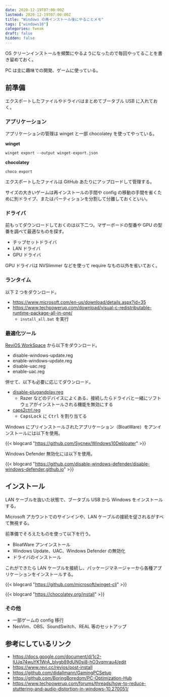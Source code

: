 ```yaml
---
date: 2020-12-19T07:00:00Z
lastmod: 2020-12-19T07:00:00Z
title: "Windows の再インストール後にやることメモ"
tags: ["windows10"]
categories: tweak
draft: false
hidden: false
---
```


OS クリーンインストールを頻繁にやるようになったので毎回やってることを書き留めておく。

PC は主に趣味での開発、ゲームに使っている。

## 前準備

エクスポートしたファイルやドライバはまとめてブータブル USB に入れておく。

### アプリケーション

アプリケーションの管理は winget と一部 chocolatey を使ってやっている。

**winget**

```
winget export --output winget-export.json
```

**chocolatey**

```
choco export
```

エクスポートしたファイルは GitHub あたりにアップロードして管理する。

サイズの大きいゲームは再インストールの手間や config の移動の手間を省くために別ドライブ、またはパーティションを分割して分離しておくといい。

### ドライバ

前もってダウンロードしておくのは以下二つ。マザーボードの型番や GPU の型番を調べて最適なものを探す。

- チップセットドライバ
- LAN ドライバ
- GPU ドライバ

GPU ドライバは NVSlimmer などを使って require なもの以外を省いておく。

### ランタイム

以下 2 つをダウンロード。

- https://www.microsoft.com/en-us/download/details.aspx?id=35
- https://www.techpowerup.com/download/visual-c-redistributable-runtime-package-all-in-one/
  - `install_all.bat` を実行

### 最適化ツール

[ReviOS WorkSpace](https://www.revi.cc/revios/workspace) から以下をダウンロード。

- disable-windows-update.reg
- enable-windows-update.reg
- disable-uac.reg
- enable-uac.reg

併せて、以下も必要に応じてダウンロード。

- [disable-plugandplay.reg](https://gist.githubusercontent.com/shiomiyan/4acf033967f225c6a40e488a1b3918c2/raw/14ffbf217a00f494ee078b4237b2e2b815e04e8f/disable-plugandplay.reg)
  - Razer などのデバイスによくある、接続したらドライバと一緒にソフトウェアがインストールされる機能を無効にする
- [caps2ctrl.reg](https://gist.githubusercontent.com/shiomiyan/554d01e4b1276a2d2d3009bcb0eddf94/raw/ccf2625c439b4958706e2a30f181989c564cd15c/caps2ctrl.reg)
  - <kbd>CapsLock</kbd> に <kbd>Ctrl</kbd> を割り当てる

Windows にプリインストールされたアプリケーション（BloatWare）をアンインストールには以下を使用。

{{< blogcard "https://github.com/Sycnex/Windows10Debloater" >}}

Windows Defender 無効化には以下を使用。

{{< blogcard "https://github.com/disable-windows-defender/disable-windows-defender.github.io" >}}

## インストール

LAN ケーブルを抜いた状態で、ブータブル USB から Windows をインストールする。

Microsoft アカウントでのサインインや、LAN ケーブルの接続を促されるがすべて無視する。

前準備でそろえたものを使って以下を行う。

- BloatWare アンインストール
- Windows Update、UAC、Windows Defender の無効化
- ドライバのインストール

これができたら LAN ケーブルを接続し、パッケージマネージャーから各種アプリケーションをインストールする。

{{< blogcard "https://github.com/microsoft/winget-cli" >}}

{{< blogcard "https://chocolatey.org/install" >}}

### その他

- 一部ゲームの config 移行
- NeoVim、OBS、SoundSwitch、REAL 等のセットアップ

## 参考にしているリンク

- https://docs.google.com/document/d/1c2-lUJq74wuYK1WrA_bIvgb89dUN0sj8-hO3vqmrau4/edit
- https://www.revi.cc/revios/post-install
- https://github.com/djdallmann/GamingPCSetup
- https://github.com/BoringBoredom/PC-Optimization-Hub
- https://www.techpowerup.com/forums/threads/how-to-reduce-stuttering-and-audio-distortion-in-windows-10.270051/